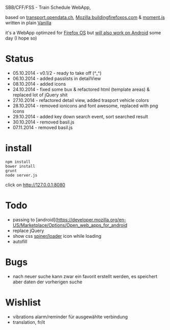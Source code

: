 SBB/CFF/FSS - Train Schedule WebApp, 

based on [transport.opendata.ch](http://transport.opendata.ch), [Mozilla buildingfirefoxos.com](http://buildingfirefoxos.com/building-blocks) & [moment.js](http://momentjs.com) written in plain [Vanilla](http://gomakethings.com/ditching-jquery-for-vanilla-js/)

it's a WebApp optimzed for [Firefox OS](https://www.mozilla.org/de/firefox/os/) but [will also work on Android](https://hacks.mozilla.org/2014/06/firefox-os-apps-run-on-android/) some day (I hope so)


# Status

* 05.10.2014 - v0.1/2 - ready to take off (^_^) 
* 06.10.2014 - added passlists in detailView
* 08.10.2014 - added icons
* 24.10.2014 - fixed some bux & refactored html (template areas) & replaced lot of jQuery shit
* 27.10.2014 - refactored detail view, added trasport vehicle colors
* 28.10.2014 - removed ionicons and font awesome, replaced with png icons
* 29.10.2014 - added key down search event, sort searched result
* 30.10.2014 - removed basil.js
* 07.11.2014 - removed basil.js

# install

```
npm install
bower install
grunt
node server.js
```
click on http://127.0.0.1:8080

# Todo

* passing to [android](https://developer.mozilla.org/en-US/Marketplace/Options/Open_web_apps_for_android
* replace jQuery
* show css [spiner/loader](http://projects.lukehaas.me/css-loaders/) icon while loading
* autofill

# Bugs

* nach neuer suche kann zwar ein favorit erstellt werden, es speichert aber daten der vorherigen suche

# Wishlist

* vibrations alarm/reminder für ausgewählte verbindung
* translation, fr/it

